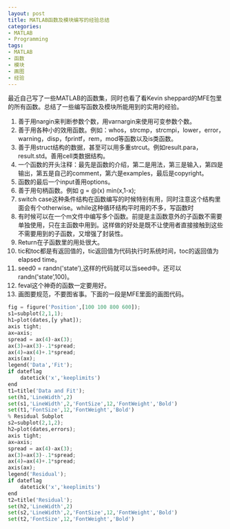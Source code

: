 ```yaml
---
layout: post
title: MATLAB函数及模块编写的经验总结
categories:
- MATLAB
- Programming
tags:
- MATLAB
- 函数
- 模块
- 画图
- 经验
---
```


最近自己写了一些MATLAB的函数集，同时也看了看Kevin sheppard的MFE包里的所有函数。总结了一些编写函数及模块所能用到的实用的经验。

1. 善于用nargin来判断参数个数，用varnargin来使用可变参数个数。
2. 善于用各种小的效用函数。例如：whos，strcmp，strcmpi，lower，error，warning，disp，fprintf，rem，mod等函数以及is类函数。
3. 善于用struct结构的数据，甚至可以用多重strcut。例如result.para，result.std。善用cell类数据结构。
4. 一个函数的开头注释：最先是函数的介绍，第二是用法，第三是输入，第四是输出，第五是自己的comment，第六是examples，最后是copyright。
5. 函数的最后一个input善用options。
6. 善于用句柄函数。例如 g = @(x) min(x,1-x);
7. switch case这种条件结构在函数编写的时候特别有用，同时注意这个结构里面会有个otherwise。while这种循环结构平时用的不多，写函数时
8. 有时候可以在一个m文件中编写多个函数。前提是主函数意外的子函数不需要单独使用，只在主函数中用到。这样做的好处是既不让使用者直接接触到这些不需要用到的子函数，又增强了封装性。
9. Return在子函数里的用处很大。
10. tic和toc都是有返回值的，tic返回值为代码执行时系统时间，toc的返回值为elapsed time。
11. seed0 = randn('state’),这样的代码就可以当seed中。还可以randn('state’,100)。
12. feval这个神奇的函数一定要用好。
13. 画图要规范，不要图省事。下面的一段是MFE里面的画图代码。

``` PYTHON
fig = figure('Position',[100 100 800 600]);
s1=subplot(2,1,1);
h1=plot(dates,[y yhat]);
axis tight;
ax=axis;
spread = ax(4)-ax(3);
ax(3)=ax(3)-.1*spread;
ax(4)=ax(4)+.1*spread;
axis(ax);
legend('Data','Fit');
if dateflag
    datetick('x','keeplimits')
end
t1=title('Data and Fit');
set(h1,'LineWidth',2)
set(s1,'LineWidth',2,'FontSize',12,'FontWeight','Bold')
set(t1,'FontSize',12,'FontWeight','Bold')
% Residual Subplot
s2=subplot(2,1,2);
h2=plot(dates,errors);
axis tight;
ax=axis;
spread = ax(4)-ax(3);
ax(3)=ax(3)-.1*spread;
ax(4)=ax(4)+.1*spread;
axis(ax);
legend('Residual');
if dateflag
    datetick('x','keeplimits')
end
t2=title('Residual');
set(h2,'LineWidth',2)
set(s2,'LineWidth',2,'FontSize',12,'FontWeight','Bold')
set(t2,'FontSize',12,'FontWeight','Bold')
```